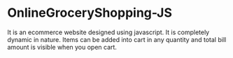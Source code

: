 # OnlineGroceryShopping-JS
It is an ecommerce website designed using javascript. It is completely dynamic in nature.
Items can be added into cart in any quantity and total bill amount is visible when you open cart.
